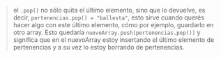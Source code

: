 > el `.pop()` no sólo quita el último elemento, sino que lo devuelve, es decir, `pertenencias.pop() = "ballesta"`, esto sirve cuando querés hacer algo con este último elemento, cómo por ejemplo, guardarlo en otro array. Esto quedaría `nuevoArray.push(pertenencias.pop())` y significa que en el nuevoArray estoy insertando el último elemento de pertenencias y a su vez lo estoy borrando de pertenencias.